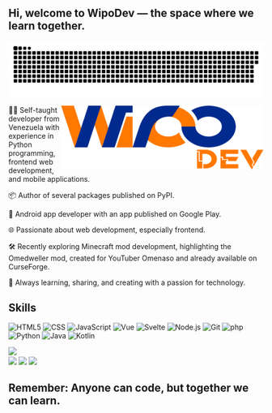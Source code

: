 ## **Hi, welcome to WipoDev — the space where we learn together.**

<div align="center">

![snake commits](https://github.com/wipodev/wipodev/blob/main/assets/snakeCommits.svg)

</div>

<img width="400" height="auto" align="right" src="./assets/logo-main.svg">

👨‍💻 Self-taught developer from Venezuela with experience in Python programming, frontend web development, and mobile applications.

📦 Author of several packages published on PyPI.

📱 Android app developer with an app published on Google Play.

🌐 Passionate about web development, especially frontend.

🛠️ Recently exploring Minecraft mod development, highlighting the Omedweller mod, created for YouTuber Omenaso and already available on CurseForge.

🚀 Always learning, sharing, and creating with a passion for technology.

## Skills

![HTML5](https://img.shields.io/badge/-HTML5-E34F26?style=for-the-badge&logo=html5&logoColor=white)
![CSS](https://img.shields.io/badge/-CSS-663399?style=for-the-badge&logo=css&logoColor=white)
![JavaScript](https://img.shields.io/badge/-JavaScript-F7DF1E?style=for-the-badge&logo=JavaScript&logoColor=black)
![Vue](https://img.shields.io/badge/-Vue-4FC08D?style=for-the-badge&logo=vue.js&logoColor=white)
![Svelte](https://img.shields.io/badge/-Svelte-FF3E00?style=for-the-badge&logo=svelte&logoColor=white)
![Node.js](https://img.shields.io/badge/-Node.js-5FA04E?style=for-the-badge&logo=node.js&logoColor=white)
![Git](https://img.shields.io/badge/-Git-F05032?style=for-the-badge&logo=git&logoColor=white)
![php](https://img.shields.io/badge/-php-777BB4?style=for-the-badge&logo=php&logoColor=white)
![Python](https://img.shields.io/badge/-Python-3776AB?style=for-the-badge&logo=python&logoColor=white)
![Java](https://img.shields.io/badge/-Java-ED8B00?style=for-the-badge&logo=openjdk&logoColor=white)
![Kotlin](https://img.shields.io/badge/-Kotlin-7F52FF?style=for-the-badge&logo=kotlin&logoColor=white)

  
![](http://github-profile-summary-cards.vercel.app/api/cards/profile-details?username=wipodev&theme=github_dark)  
![](http://github-profile-summary-cards.vercel.app/api/cards/repos-per-language?username=wipodev&theme=github_dark)
![](http://github-profile-summary-cards.vercel.app/api/cards/most-commit-language?username=wipodev&theme=github_dark)
![](https://github-profile-summary-cards.vercel.app/api/cards/stats?username=wipodev&theme=github_dark)

## **Remember: Anyone can code, but together we can learn.**
